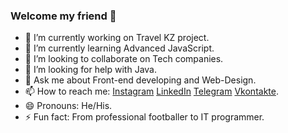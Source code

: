 ### Welcome my friend 👋

- 🔭 I’m currently working on Travel KZ project.
- 🌱 I’m currently learning Advanced JavaScript.
- 👯 I’m looking to collaborate on Tech companies.
- 🤔 I’m looking for help with Java.
- 💬 Ask me about Front-end developing and Web-Design.
- 📫 How to reach me: [Instagram](https://www.instagram.com/diasnkteam/) [LinkedIn](https://www.linkedin.com/in/dias-nurbergenov-291210237/) [Telegram](https://t.me/diasnkteam) [Vkontakte](https://vk.com/id662003914).
- 😄 Pronouns: He/His.
- ⚡ Fun fact: From professional footballer to IT programmer.

